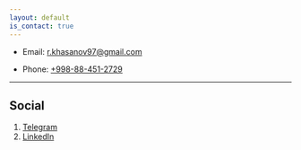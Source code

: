 ```yaml
---
layout: default
is_contact: true
---
```


* Email: [r.khasanov97@gmail.com](mailto:r.khasanov97@gmail.com)

* Phone: [+998-88-451-2729](tel:+998-88-451-2729)

---

## Social

1. [Telegram](https://t.me/Rakhmatjon_Khasanov)
2. [LinkedIn](https://www.linkedin.com/in/rakhmatjon-khasanov)
